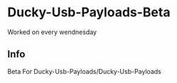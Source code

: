 # Ducky-Usb-Payloads-Beta

Worked on every wendnesday

## Info

Beta For Ducky-Usb-Payloads/Ducky-Usb-Payloads

